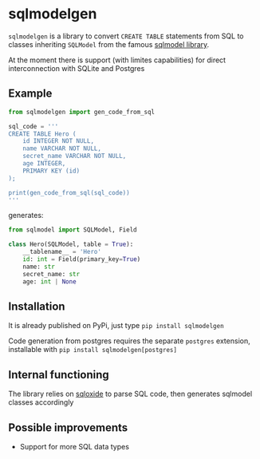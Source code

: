 # sqlmodelgen

`sqlmodelgen` is a library to convert `CREATE TABLE` statements from SQL to classes inheriting `SQLModel` from the famous [sqlmodel library](https://sqlmodel.tiangolo.com/).

At the moment there is support (with limites capabilities) for direct interconnection with SQLite and Postgres

## Example

```python
from sqlmodelgen import gen_code_from_sql

sql_code = '''
CREATE TABLE Hero (
	id INTEGER NOT NULL, 
	name VARCHAR NOT NULL, 
	secret_name VARCHAR NOT NULL, 
	age INTEGER, 
	PRIMARY KEY (id)
);

print(gen_code_from_sql(sql_code))
'''
```

generates:

```python
from sqlmodel import SQLModel, Field

class Hero(SQLModel, table = True):
    __tablename__ = 'Hero'
    id: int = Field(primary_key=True)
    name: str
    secret_name: str
    age: int | None
```

## Installation

It is already published on PyPi, just type `pip install sqlmodelgen`

 Code generation from postgres requires the separate `postgres` extension, installable with `pip install sqlmodelgen[postgres]`

## Internal functioning

The library relies on [sqloxide](https://github.com/wseaton/sqloxide) to parse SQL code, then generates sqlmodel classes accordingly

## Possible improvements

- Support for more SQL data types